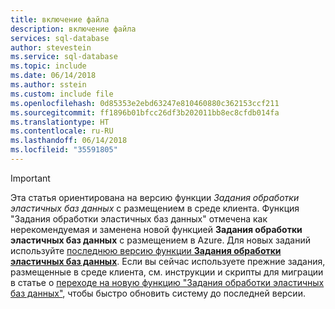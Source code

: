```yaml
---
title: включение файла
description: включение файла
services: sql-database
author: stevestein
ms.service: sql-database
ms.topic: include
ms.date: 06/14/2018
ms.author: sstein
ms.custom: include file
ms.openlocfilehash: 0d85353e2ebd63247e810460880c362153ccf211
ms.sourcegitcommit: ff1896b01bfcc26df3b202011bb8ec8cfdb014fa
ms.translationtype: HT
ms.contentlocale: ru-RU
ms.lasthandoff: 06/14/2018
ms.locfileid: "35591805"
---
```

> [!IMPORTANT]
> Эта статья ориентирована на версию функции *Задания обработки эластичных баз данных* с размещением в среде клиента. Функция "Задания обработки эластичных баз данных" отмечена как нерекомендуемая и заменена новой функцией **Задания обработки эластичных баз данных** с размещением в Azure. Для новых заданий используйте [последнюю версию функции **Задания обработки эластичных баз данных**](../articles/sql-database/elastic-jobs-overview.md). Если вы сейчас используете прежние задания, размещенные в среде клиента, см. инструкции и скрипты для миграции в статье о [переходе на новую функцию "Задания обработки эластичных баз данных"](../articles/sql-database/elastic-jobs-migrate.md), чтобы быстро обновить систему до последней версии.